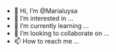 - 👋 Hi, I’m @Marialuysa
- 👀 I’m interested in ...
- 🌱 I’m currently learning ...
- 💞️ I’m looking to collaborate on ...
- 📫 How to reach me ...

<!---
Marialuysa/Marialuysa is a ✨ special ✨ repository because its `README.md` (this file) appears on your GitHub profile.
You can click the Preview link to take a look at your changes.
--->
